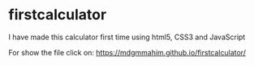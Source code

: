 # firstcalculator
I have made this calculator first time using html5, CSS3 and JavaScript

For show the file click on: https://mdgmmahim.github.io/firstcalculator/
